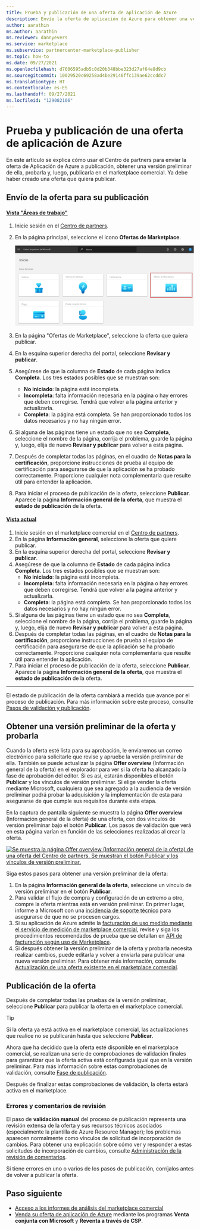 ```yaml
---
title: Prueba y publicación de una oferta de aplicación de Azure
description: Envíe la oferta de aplicación de Azure para obtener una versión preliminar de ella, probarla y publicarla en Azure Marketplace.
author: aarathin
ms.author: aarathin
ms.reviewer: dannyevers
ms.service: marketplace
ms.subservice: partnercenter-marketplace-publisher
ms.topic: how-to
ms.date: 09/27/2021
ms.openlocfilehash: d7606595adb5c0d20b348bbe323d27af64e8d9cb
ms.sourcegitcommit: 10029520c69258ad4be29146ffc139ae62ccddc7
ms.translationtype: HT
ms.contentlocale: es-ES
ms.lasthandoff: 09/27/2021
ms.locfileid: "129082106"
---
```

# <a name="test-and-publish-an-azure-application-offer"></a>Prueba y publicación de una oferta de aplicación de Azure

En este artículo se explica cómo usar el Centro de partners para enviar la oferta de Aplicación de Azure a publicación, obtener una versión preliminar de ella, probarla y, luego, publicarla en el marketplace comercial. Ya debe haber creado una oferta que quiera publicar.

## <a name="submit-the-offer-for-publishing"></a>Envío de la oferta para su publicación

#### <a name="workspaces-view"></a>[Vista "Áreas de trabajo"](#tab/workspaces-view)

1. Inicie sesión en el [Centro de partners](https://partner.microsoft.com/dashboard/home).

1. En la página principal, seleccione el icono **Ofertas de Marketplace**.

    [ ![Se muestra el icono "Ofertas de Marketplace" en la página principal del Centro de partners.](./media/workspaces/partner-center-home.png) ](./media/workspaces/partner-center-home.png#lightbox)

1. En la página "Ofertas de Marketplace", seleccione la oferta que quiera publicar.
1. En la esquina superior derecha del portal, seleccione **Revisar y publicar**.
1. Asegúrese de que la columna de **Estado** de cada página indica **Completa**. Los tres estados posibles que se muestran son:
    - **No iniciado**: la página está incompleta.
    - **Incompleta**: falta información necesaria en la página o hay errores que deben corregirse. Tendrá que volver a la página anterior y actualizarla.
    - **Completa**: la página está completa. Se han proporcionado todos los datos necesarios y no hay ningún error.
1. Si alguna de las páginas tiene un estado que no sea **Completa**, seleccione el nombre de la página, corrija el problema, guarde la página y, luego, elija de nuevo **Revisar y publicar** para volver a esta página.
1. Después de completar todas las páginas, en el cuadro de **Notas para la certificación**, proporcione instrucciones de prueba al equipo de certificación para asegurarse de que la aplicación se ha probado correctamente. Proporcione cualquier nota complementaria que resulte útil para entender la aplicación.
1. Para iniciar el proceso de publicación de la oferta, seleccione **Publicar**. Aparece la página **Información general de la oferta**, que muestra el **estado de publicación** de la oferta.

#### <a name="current-view"></a>[Vista actual](#tab/current-view)

1. Inicie sesión en el marketplace comercial en el [Centro de partners](https://partner.microsoft.com/dashboard/commercial-marketplace/overview).
1. En la página **Información general**, seleccione la oferta que quiere publicar.
1. En la esquina superior derecha del portal, seleccione **Revisar y publicar**.
1. Asegúrese de que la columna de **Estado** de cada página indica **Completa**. Los tres estados posibles que se muestran son:
    - **No iniciado**: la página está incompleta.
    - **Incompleta**: falta información necesaria en la página o hay errores que deben corregirse. Tendrá que volver a la página anterior y actualizarla.
    - **Completa**: la página está completa. Se han proporcionado todos los datos necesarios y no hay ningún error.
1. Si alguna de las páginas tiene un estado que no sea **Completa**, seleccione el nombre de la página, corrija el problema, guarde la página y, luego, elija de nuevo **Revisar y publicar** para volver a esta página.
1. Después de completar todas las páginas, en el cuadro de **Notas para la certificación**, proporcione instrucciones de prueba al equipo de certificación para asegurarse de que la aplicación se ha probado correctamente. Proporcione cualquier nota complementaria que resulte útil para entender la aplicación.
1. Para iniciar el proceso de publicación de la oferta, seleccione **Publicar**. Aparece la página **Información general de la oferta**, que muestra el **estado de publicación** de la oferta.

---

El estado de publicación de la oferta cambiará a medida que avance por el proceso de publicación. Para más información sobre este proceso, consulte [Pasos de validación y publicación](review-publish-offer.md#validation-and-publishing-steps).

## <a name="preview-and-test-the-offer"></a>Obtener una versión preliminar de la oferta y probarla

Cuando la oferta esté lista para su aprobación, le enviaremos un correo electrónico para solicitarle que revise y apruebe la versión preliminar de ella. También se puede actualizar la página **Offer overview** (Información general de la oferta) en el explorador para ver si la oferta ha alcanzado la fase de aprobación del editor. Si es así, estarán disponibles el botón **Publicar** y los vínculos de versión preliminar. Si elige vender la oferta mediante Microsoft, cualquiera que sea agregado a la audiencia de versión preliminar podrá probar la adquisición y la implementación de esta para asegurarse de que cumple sus requisitos durante esta etapa.

En la captura de pantalla siguiente se muestra la página **Offer overview** (Información general de la oferta) de una oferta, con dos vínculos de versión preliminar bajo el botón **Publicar**. Los pasos de validación que verá en esta página varían en función de las selecciones realizadas al crear la oferta.

[![Se muestra la página Offer overview (Información general de la oferta) de una oferta del Centro de partners. Se muestran el botón Publicar y los vínculos de versión preliminar.](media/create-new-azure-app-offer/azure-app-publish-status.png)](media/create-new-azure-app-offer/azure-app-publish-status.png#lightbox)

Siga estos pasos para obtener una versión preliminar de la oferta:

1. En la página **Información general de la oferta**, seleccione un vínculo de versión preliminar en el botón **Publicar**. 
1. Para validar el flujo de compra y configuración de un extremo a otro, compre la oferta mientras está en versión preliminar. En primer lugar, informe a Microsoft con una [incidencia de soporte técnico](https://aka.ms/marketplacesupport) para asegurarse de que no se procesen cargos.
1. Si su aplicación de Azure admite la [facturación de uso medido mediante el servicio de medición de marketplace comercial](marketplace-metering-service-apis.md), revise y siga los procedimientos recomendados de prueba que se detallan en [API de facturación según uso de Marketplace](marketplace-metering-service-apis.md#development-and-testing-best-practices).
1. Si después obtener la versión preliminar de la oferta y probarla necesita realizar cambios, puede editarla y volver a enviarla para publicar una nueva versión preliminar. Para obtener más información, consulte [Actualización de una oferta existente en el marketplace comercial](./update-existing-offer.md).

## <a name="publish-your-offer-live"></a>Publicación de la oferta

Después de completar todas las pruebas de la versión preliminar, seleccione **Publicar** para publicar la oferta en el marketplace comercial.

   > [!TIP]
   > Si la oferta ya está activa en el marketplace comercial, las actualizaciones que realice no se publicarán hasta que seleccione **Publicar**.

Ahora que ha decidido que la oferta esté disponible en el marketplace comercial, se realizan una serie de comprobaciones de validación finales para garantizar que la oferta activa está configurada igual que en la versión preliminar. Para más información sobre estas comprobaciones de validación, consulte [Fase de publicación](review-publish-offer.md#publish-phase).

Después de finalizar estas comprobaciones de validación, la oferta estará activa en el marketplace.

### <a name="errors-and-review-feedback"></a>Errores y comentarios de revisión

El paso de **validación manual** del proceso de publicación representa una revisión extensa de la oferta y sus recursos técnicos asociados (especialmente la plantilla de Azure Resource Manager); los problemas aparecen normalmente como vínculos de solicitud de incorporación de cambios. Para obtener una explicación sobre cómo ver y responder a estas solicitudes de incorporación de cambios, consulte [Administración de la revisión de comentarios](azure-app-review-feedback.md).

Si tiene errores en uno o varios de los pasos de publicación, corríjalos antes de volver a publicar la oferta.

## <a name="next-step"></a>Paso siguiente

- [Acceso a los informes de análisis del marketplace comercial](analytics.md)
- [Venda su oferta de aplicación de Azure](azure-app-marketing.md) mediante los programas **Venta conjunta con Microsoft** y **Reventa a través de CSP**.
